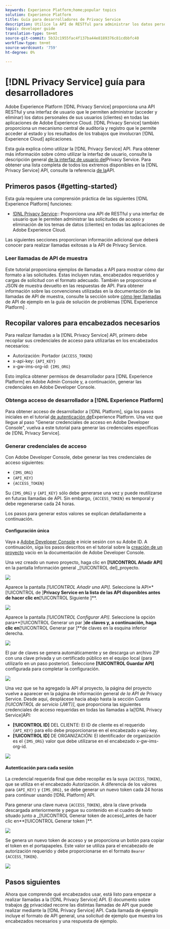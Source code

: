 ```yaml
---
keywords: Experience Platform;home;popular topics
solution: Experience Platform
title: Guía para desarrolladores de Privacy Service
description: Utilice la API de RESTful para administrar los datos personales de los sujetos de datos en todas las aplicaciones de Adobe Experience Cloud
topic: developer guide
translation-type: tm+mt
source-git-commit: 5b32c1955fac4f137ba44e8189376c81cdbbfc40
workflow-type: tm+mt
source-wordcount: '759'
ht-degree: 0%

---
```



# [!DNL Privacy Service] guía para desarrolladores

Adobe Experience Platform [!DNL Privacy Service] proporciona una API RESTful y una interfaz de usuario que le permiten administrar (acceder y eliminar) los datos personales de sus usuarios (clientes) en todas las aplicaciones de Adobe Experience Cloud. [!DNL Privacy Service] también proporciona un mecanismo central de auditoría y registro que le permite acceder al estado y los resultados de los trabajos que involucran [!DNL Experience Cloud] aplicaciones.

Esta guía explica cómo utilizar la [!DNL Privacy Service] API. Para obtener más información sobre cómo utilizar la interfaz de usuario, consulte la descripción general [de la interfaz de usuario del](../ui/overview.md)Privacy Service. Para obtener una lista completa de todos los extremos disponibles en la [!DNL Privacy Service] API, consulte la referencia [de la](https://www.adobe.io/apis/experiencecloud/gdpr/api-reference.html)API.

## Primeros pasos {#getting-started}

Esta guía requiere una comprensión práctica de las siguientes [!DNL Experience Platform] funciones:

* [!DNL Privacy Service](../home.md):: Proporciona una API de RESTful y una interfaz de usuario que le permiten administrar las solicitudes de acceso y eliminación de los temas de datos (clientes) en todas las aplicaciones de Adobe Experience Cloud.

Las siguientes secciones proporcionan información adicional que deberá conocer para realizar llamadas exitosas a la API de Privacy Service.

### Leer llamadas de API de muestra

Este tutorial proporciona ejemplos de llamadas a API para mostrar cómo dar formato a las solicitudes. Estas incluyen rutas, encabezados requeridos y cargas de solicitud con el formato adecuado. También se proporciona el JSON de muestra devuelto en las respuestas de API. Para obtener información sobre las convenciones utilizadas en la documentación de las llamadas de API de muestra, consulte la sección sobre [cómo leer llamadas](../../landing/troubleshooting.md) de API de ejemplo en la guía de solución de problemas [!DNL Experience Platform] .

## Recopilar valores para encabezados necesarios

Para realizar llamadas a la [!DNL Privacy Service] API, primero debe recopilar sus credenciales de acceso para utilizarlas en los encabezados necesarios:

* Autorización: Portador `{ACCESS_TOKEN}`
* x-api-key: `{API_KEY}`
* x-gw-ims-org-id: `{IMS_ORG}`

Esto implica obtener permisos de desarrollador para [!DNL Experience Platform] en Adobe Admin Console y, a continuación, generar las credenciales en Adobe Developer Console.

### Obtenga acceso de desarrollador a [!DNL Experience Platform]

Para obtener acceso de desarrollador a [!DNL Platform], siga los pasos iniciales en el tutorial [de autenticación de](../../tutorials/authentication.md)Experience Platform. Una vez que llegue al paso &quot;Generar credenciales de acceso en Adobe Developer Console&quot;, vuelva a este tutorial para generar las credenciales específicas de [!DNL Privacy Service].

### Generar credenciales de acceso

Con Adobe Developer Console, debe generar las tres credenciales de acceso siguientes:

* `{IMS_ORG}`
* `{API_KEY}`
* `{ACCESS_TOKEN}`

Su `{IMS_ORG}` y `{API_KEY}` sólo debe generarse una vez y puede reutilizarse en futuras llamadas de API. Sin embargo, `{ACCESS_TOKEN}` es temporal y debe regenerarse cada 24 horas.

Los pasos para generar estos valores se explican detalladamente a continuación.

#### Configuración única

Vaya a [Adobe Developer Console](https://www.adobe.com/go/devs_console_ui) e inicie sesión con su Adobe ID. A continuación, siga los pasos descritos en el tutorial sobre la [creación de un proyecto](https://www.adobe.io/apis/experienceplatform/console/docs.html#!AdobeDocs/adobeio-console/master/projects-empty.md) vacío en la documentación de Adobe Developer Console.

Una vez creado un nuevo proyecto, haga clic en **[!UICONTROL Añadir API]** en la pantalla Información general _[!UICONTROL del]_proyecto.

![](../images/api/getting-started/add-api-button.png)

Aparece la pantalla _[!UICONTROL Añadir una API]_. Seleccione la API**[!UICONTROL  de ]**Privacy Service en la lista de las API disponibles antes de hacer clic en**[!UICONTROL  Siguiente ]**.

![](../images/api/getting-started/add-privacy-service-api.png)

Aparece la pantalla _[!UICONTROL Configurar API]_. Seleccione la opción para**[!UICONTROL  Generar un par ]**de claves y, a continuación, haga clic en**[!UICONTROL  Generar par ]**de claves en la esquina inferior derecha.

![](../images/api/getting-started/generate-key-pair.png)

El par de claves se genera automáticamente y se descarga un archivo ZIP con una clave privada y un certificado público en el equipo local (para utilizarlo en un paso posterior). Seleccione **[!UICONTROL Guardar API]** configurada para completar la configuración.

![](../images/api/getting-started/key-pair-generated.png)

Una vez que se ha agregado la API al proyecto, la página del proyecto vuelve a aparecer en la página de información general _de la API de_ Privacy Service. Desde aquí, desplácese hacia abajo hasta la sección Cuenta _[!UICONTROL de servicio (JWT)]_, que proporciona las siguientes credenciales de acceso requeridas en todas las llamadas a la[!DNL Privacy Service]API:

* **[!UICONTROL ID]** DEL CLIENTE: El ID de cliente es el requerido `{API_KEY}` para ello debe proporcionarse en el encabezado x-api-key.
* **[!UICONTROL ID]** DE ORGANIZACIÓN: El identificador de organización es el `{IMS_ORG}` valor que debe utilizarse en el encabezado x-gw-ims-org-id.

![](../images/api/getting-started/jwt-credentials.png)

#### Autenticación para cada sesión

La credencial requerida final que debe recopilar es la suya `{ACCESS_TOKEN}`, que se utiliza en el encabezado Autorización. A diferencia de los valores para `{API_KEY}` y `{IMS_ORG}`, se debe generar un nuevo token cada 24 horas para continuar usando [!DNL Platform] API.

Para generar una clave nueva `{ACCESS_TOKEN}`, abra la clave privada descargada anteriormente y pegue su contenido en el cuadro de texto situado junto a _[!UICONTROL Generar token de acceso]_antes de hacer clic en**[!UICONTROL  Generar token ]**.

![](../images/api/getting-started/paste-private-key.png)

Se genera un nuevo token de acceso y se proporciona un botón para copiar el token en el portapapeles. Este valor se utiliza para el encabezado de autorización requerido y debe proporcionarse en el formato `Bearer {ACCESS_TOKEN}`.

![](../images/api/getting-started/generated-access-token.png)

## Pasos siguientes

Ahora que comprende qué encabezados usar, está listo para empezar a realizar llamadas a la [!DNL Privacy Service] API. El documento sobre trabajos [de](privacy-jobs.md) privacidad recorre las distintas llamadas de API que puede realizar mediante la [!DNL Privacy Service] API. Cada llamada de ejemplo incluye el formato de API general, una solicitud de ejemplo que muestra los encabezados necesarios y una respuesta de ejemplo.
